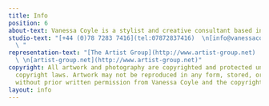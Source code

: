 ```yaml
---
title: Info
position: 6
about-text: Vanessa Coyle is a stylist and creative consultant based in London. She is currently Fashion Director of Under The Influence magazine.
studio-text: "[+44 (0)78 7283 7416](tel:07872837416)  \n[info@vanessacoyle.com](mailto:info@vanessacoyle.com)
  \ "
representation-text: "[The Artist Group](http://www.artist-group.net)  \n[jo@artist-group.net](mailto:jo@artist-group.net)
  \ \n[artist-group.net](http://www.artist-group.net)"
copyright: All artwork and photography are copyrighted and protected under international
  copyright laws. Artwork may not be reproduced in any form, stored, or manipulated
  without prior written permission from Vanessa Coyle and the copyright holders.
layout: info
---
```


